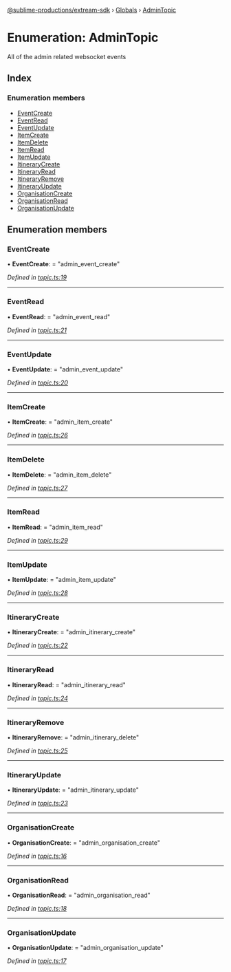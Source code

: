 [@sublime-productions/extream-sdk](../README.md) › [Globals](../globals.md) › [AdminTopic](admintopic.md)

# Enumeration: AdminTopic

All of the admin related websocket events

## Index

### Enumeration members

* [EventCreate](admintopic.md#eventcreate)
* [EventRead](admintopic.md#eventread)
* [EventUpdate](admintopic.md#eventupdate)
* [ItemCreate](admintopic.md#itemcreate)
* [ItemDelete](admintopic.md#itemdelete)
* [ItemRead](admintopic.md#itemread)
* [ItemUpdate](admintopic.md#itemupdate)
* [ItineraryCreate](admintopic.md#itinerarycreate)
* [ItineraryRead](admintopic.md#itineraryread)
* [ItineraryRemove](admintopic.md#itineraryremove)
* [ItineraryUpdate](admintopic.md#itineraryupdate)
* [OrganisationCreate](admintopic.md#organisationcreate)
* [OrganisationRead](admintopic.md#organisationread)
* [OrganisationUpdate](admintopic.md#organisationupdate)

## Enumeration members

###  EventCreate

• **EventCreate**: = "admin_event_create"

*Defined in [topic.ts:19](https://github.com/Extream-SaaS/ex-sdk/blob/849839b/src/topic.ts#L19)*

___

###  EventRead

• **EventRead**: = "admin_event_read"

*Defined in [topic.ts:21](https://github.com/Extream-SaaS/ex-sdk/blob/849839b/src/topic.ts#L21)*

___

###  EventUpdate

• **EventUpdate**: = "admin_event_update"

*Defined in [topic.ts:20](https://github.com/Extream-SaaS/ex-sdk/blob/849839b/src/topic.ts#L20)*

___

###  ItemCreate

• **ItemCreate**: = "admin_item_create"

*Defined in [topic.ts:26](https://github.com/Extream-SaaS/ex-sdk/blob/849839b/src/topic.ts#L26)*

___

###  ItemDelete

• **ItemDelete**: = "admin_item_delete"

*Defined in [topic.ts:27](https://github.com/Extream-SaaS/ex-sdk/blob/849839b/src/topic.ts#L27)*

___

###  ItemRead

• **ItemRead**: = "admin_item_read"

*Defined in [topic.ts:29](https://github.com/Extream-SaaS/ex-sdk/blob/849839b/src/topic.ts#L29)*

___

###  ItemUpdate

• **ItemUpdate**: = "admin_item_update"

*Defined in [topic.ts:28](https://github.com/Extream-SaaS/ex-sdk/blob/849839b/src/topic.ts#L28)*

___

###  ItineraryCreate

• **ItineraryCreate**: = "admin_itinerary_create"

*Defined in [topic.ts:22](https://github.com/Extream-SaaS/ex-sdk/blob/849839b/src/topic.ts#L22)*

___

###  ItineraryRead

• **ItineraryRead**: = "admin_itinerary_read"

*Defined in [topic.ts:24](https://github.com/Extream-SaaS/ex-sdk/blob/849839b/src/topic.ts#L24)*

___

###  ItineraryRemove

• **ItineraryRemove**: = "admin_itinerary_delete"

*Defined in [topic.ts:25](https://github.com/Extream-SaaS/ex-sdk/blob/849839b/src/topic.ts#L25)*

___

###  ItineraryUpdate

• **ItineraryUpdate**: = "admin_itinerary_update"

*Defined in [topic.ts:23](https://github.com/Extream-SaaS/ex-sdk/blob/849839b/src/topic.ts#L23)*

___

###  OrganisationCreate

• **OrganisationCreate**: = "admin_organisation_create"

*Defined in [topic.ts:16](https://github.com/Extream-SaaS/ex-sdk/blob/849839b/src/topic.ts#L16)*

___

###  OrganisationRead

• **OrganisationRead**: = "admin_organisation_read"

*Defined in [topic.ts:18](https://github.com/Extream-SaaS/ex-sdk/blob/849839b/src/topic.ts#L18)*

___

###  OrganisationUpdate

• **OrganisationUpdate**: = "admin_organisation_update"

*Defined in [topic.ts:17](https://github.com/Extream-SaaS/ex-sdk/blob/849839b/src/topic.ts#L17)*
